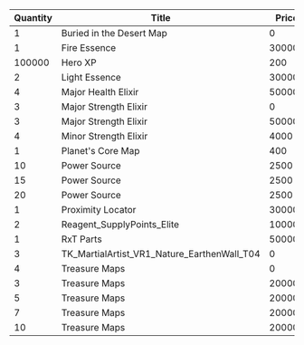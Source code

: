| Quantity | Title | Price | Currency |  Dev Name |
| -------- | ----- | ----- | -------- |  -------- |
| 1 | Buried in the Desert Map | 0 | Gold | Marketplace.L01.Page1.VIP5.FreeBonus.07 |
| 1 | Fire Essence | 300000 | Gold | Marketplace.L12.Page01.Reagent.02 |
| 100000 | Hero XP | 200 | Gold | Marketplace.L02.Page01.XP.01 |
| 2 | Light Essence | 300000 | Gold | Marketplace.L17.Page01.Shard.08 |
| 4 | Major Health Elixir | 50000 | Gold | Marketplace.L09.Page01.MajorElixir.01 |
| 3 | Major Strength Elixir | 0 | Gold | Marketplace.L08.Page01.Free.24 |
| 3 | Major Strength Elixir | 50000 | Gold | Marketplace.L14.Page01.ElixirAll.04 |
| 4 | Minor Strength Elixir | 4000 | Gold | Marketplace.L04.Page01.MinorElixir.03 |
| 1 | Planet's Core Map | 400 | Gems | Marketplace.L13.Page01.MapsMisc.11 |
| 10 | Power Source | 2500 | Gold | Marketplace.L05.Page01.PowerSource.01 |
| 15 | Power Source | 2500 | Gold | Marketplace.L10.Page01.PowerSource.04 |
| 20 | Power Source | 2500 | Gold | Marketplace.L15.Page01.PowerSource.07 |
| 1 | Proximity Locator | 300000 | Gold | Marketplace.L18.Page01.Hero.01 |
| 2 | Reagent_SupplyPoints_Elite | 100000 | Gold | Marketplace.L06.Page01.Token.01 |
| 1 | RxT Parts | 50000 | Gold | Marketplace.L19.Page01.Misc.10 |
| 3 | TK_MartialArtist_VR1_Nature_EarthenWall_T04 | 0 | Gold | Marketplace.L20.Page01.Free.74 |
| 4 | Treasure Maps | 0 | Gold | Marketplace.L01.Page01.Free.19 |
| 3 | Treasure Maps | 20000 | Gold | Marketplace.L03.Page01.MapFragments.01 |
| 5 | Treasure Maps | 20000 | Gold | Marketplace.L07.Page01.MapFragments.04 |
| 7 | Treasure Maps | 20000 | Gold | Marketplace.L11.Page01.TreasureMap.01 |
| 10 | Treasure Maps | 20000 | Gold | Marketplace.L16.Page01.TreasureMap.04 |
